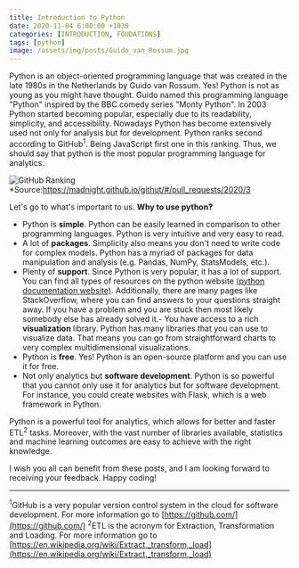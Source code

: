 ```yaml
---
title: Introduction to Python
date: 2020-11-04 6:00:00 +1030
categories: [INTRODUCTION, FOUDATIONS]
tags: [python]
image: /assets/img/posts/Guido_van_Rossum.jpg
---
```


Python is an object-oriented programming language that was created in the late 1980s in the Netherlands by Guido van Rossum. Yes! Python is not as young as you might have thought. Guido named this programming language "Python" inspired by the BBC comedy series "Monty Python". In 2003 Python started becoming popular, especially due to its readability, simplicity, and accessibility. Nowadays Python has become extensively used not only for analysis but for development. Python ranks second according to GitHub<sup>1</sup>. Being JavaScript first one in this ranking. Thus, we should say that python is the most popular programming language for analytics.

![GitHub Ranking](/x2python/assets/img/posts/programming_languages_ranking_github.jpg)
*Source:https://madnight.github.io/githut/#/pull_requests/2020/3

Let's go to what's important to us. **Why to use python?**

- Python is **simple**. Python can be easily learned in comparison to other programming languages. Python is very intuitive and very easy to read.
- A lot of **packages**. Simplicity also means you don't need to write code for complex models. Python has a myriad of packages for data manipulation and analysis (e.g. Pandas, NumPy, StatsModels, etc.).
- Plenty of **support**. Since Python is very popular, it has a lot of support. You can find all types of resources on the python website [(python documentation website)](https://docs.python.org/3/). Additionally, there are many pages like StackOverflow, where you can find answers to your questions straight away. If you have a problem and you are stuck then most likely somebody else has already solved it.- You have access to a rich **visualization** library. Python has many libraries that you can use to visualize data. That means you can go from straightforward charts to very complex multidimensional visualizations.
- Python is **free**. Yes! Python is an open-source platform and you can use it for free.
- Not only analytics but **software development**. Python is so powerful that you cannot only use it for analytics but for software development. For instance, you could create websites with Flask, which is a web framework in Python. 

Python is a powerful tool for analytics, which allows for better and faster ETL<sup>2</sup> tasks. Moreover, with the vast number of libraries available, statistics and machine learning outcomes are easy to achieve with the right knowledge.

I wish you all can benefit from these posts, and I am looking forward to receiving your feedback. Happy coding!

---

<sup>1</sup>GitHub is a very popular version control system in the cloud for software development. For more information go to [https://github.com/](https://github.com/)
<sup>2</sup>ETL is the acronym for Extraction, Transformation and Loading. For more information go to [https://en.wikipedia.org/wiki/Extract,_transform,_load](https://en.wikipedia.org/wiki/Extract,_transform,_load)